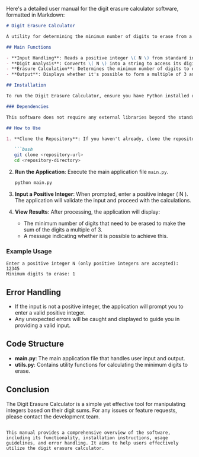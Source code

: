 Here's a detailed user manual for the digit erasure calculator software, formatted in Markdown:

```markdown
# Digit Erasure Calculator

A utility for determining the minimum number of digits to erase from a positive integer \( N \) to make the sum of its digits a multiple of 3.

## Main Functions

- **Input Handling**: Reads a positive integer \( N \) from standard input.
- **Digit Analysis**: Converts \( N \) into a string to access its digits and calculates the sum of the digits.
- **Erasure Calculation**: Determines the minimum number of digits to erase based on the sum's remainder when divided by 3.
- **Output**: Displays whether it's possible to form a multiple of 3 and the minimum number of digits to erase if possible.

## Installation

To run the Digit Erasure Calculator, ensure you have Python installed on your machine. You can download Python from [python.org](https://www.python.org/downloads/).

### Dependencies

This software does not require any external libraries beyond the standard Python library. Ensure you have Python version 3.6 or higher.

## How to Use

1. **Clone the Repository**: If you haven't already, clone the repository containing the software files.

   ```bash
   git clone <repository-url>
   cd <repository-directory>
   ```

2. **Run the Application**: Execute the main application file `main.py`.

   ```bash
   python main.py
   ```

3. **Input a Positive Integer**: When prompted, enter a positive integer \( N \). The application will validate the input and proceed with the calculations.

4. **View Results**: After processing, the application will display:
   - The minimum number of digits that need to be erased to make the sum of the digits a multiple of 3.
   - A message indicating whether it is possible to achieve this.

### Example Usage

```plaintext
Enter a positive integer N (only positive integers are accepted): 12345
Minimum digits to erase: 1
```

## Error Handling

- If the input is not a positive integer, the application will prompt you to enter a valid positive integer.
- Any unexpected errors will be caught and displayed to guide you in providing a valid input.

## Code Structure

- **main.py**: The main application file that handles user input and output.
- **utils.py**: Contains utility functions for calculating the minimum digits to erase.

## Conclusion

The Digit Erasure Calculator is a simple yet effective tool for manipulating integers based on their digit sums. For any issues or feature requests, please contact the development team.

```

This manual provides a comprehensive overview of the software, including its functionality, installation instructions, usage guidelines, and error handling. It aims to help users effectively utilize the digit erasure calculator.